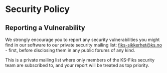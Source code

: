 # Security Policy

## Reporting a Vulnerability

We strongly encourage you to report any security vulnerabilities you might find in our software to our private security mailing list: fiks-sikkerhet@ks.no - first, before disclosing them in any public forums of any kind.

This is a private mailing list where only members of the KS-Fiks security team are subscribed to, and your report will be treated as top priority.